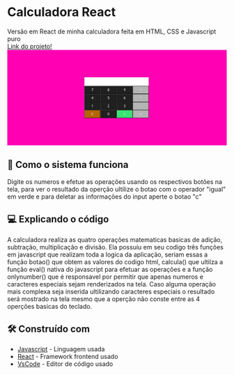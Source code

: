 # Calculadora React
Versão em React de minha calculadora feita em HTML, CSS e Javascript puro<br>
<a href="https://andradedevweb.github.io/Calculadora/" targe="_blank">Link do projeto!</a>
<img src='https://raw.githubusercontent.com/andradedevweb/Calculadora/main/imgs/calculadora.png'>
## 🤔 Como o sistema funciona

Digite os numeros e efetue as operações usando os respectivos botões na tela, para ver o resultado da operção ultilize o botao com o operador "igual" em verde e para deletar as informações do input aperte o botao "c"

## 💻 Explicando o código

A calculadora realiza as quatro operações matematicas basicas de adição, subtração, multiplicação e divisão. Ela possuiu em seu codigo três funções em javascript que realizam toda a logica da aplicação, seriam essas a função botao() que obtem as valores do codigo html, calcula() que ultilza a função eval() nativa do javascript para efetuar as operações e a função onlynumber() que é responsavel por permitir que apenas numeros e caracteres especiais sejam renderizados na tela. Caso alguma operação mais complexa seja inserida ultilizando caracteres especiais o resultado será mostrado na tela mesmo que a operção não conste entre as 4 operções basicas do teclado.

## 🛠️ Construído com

* [Javascript](https://developer.mozilla.org/pt-BR/docs/Web/JavaScript) - Linguagem usada
* [React](https://react.dev/) - Framework frontend usado
* [VsCode](https://code.visualstudio.com/) - Editor de código usado
